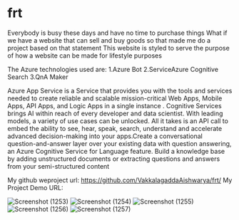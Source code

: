 # frt

Everybody is busy these days and have no time to purchase things What if we have a website that can sell and buy goods so that made me do a project based on that statement
This website is styled to serve the purpose of how a website can be made for lifestyle purposes

The Azure technologies used are:
1.Azure Bot
2.ServiceAzure Cognitive Search
3.QnA Maker

Azure App Service is a  Service that provides you with the tools and services needed to create reliable and scalable mission-critical Web Apps, Mobile Apps, API Apps, and Logic Apps in a single instance . Cognitive Services brings AI within reach of every developer and data scientist. With leading models, a variety of use cases can be unlocked. All it takes is an API call to embed the ability to see, hear, speak, search, understand and accelerate advanced decision-making into your apps.Create a conversational question-and-answer layer over your existing data with question answering, an Azure Cognitive Service for Language feature.
Build a knowledge base by adding unstructured documents or extracting questions and answers from your semi-structured content

My github weproject url:
https://github.com/VakkalagaddaAishwarya/frt/
My Project Demo URL:


![Screenshot (1253)](https://user-images.githubusercontent.com/98083921/183256977-92d24e1b-ffd5-4372-8014-ebc5363d0bf5.png)
![Screenshot (1254)](https://user-images.githubusercontent.com/98083921/183256983-66eede71-b044-47fc-89db-b1f9406b6dea.png)
![Screenshot (1255)](https://user-images.githubusercontent.com/98083921/183256986-2b221b87-044f-4ae9-a87b-c6c2297acc54.png)
![Screenshot (1256)](https://user-images.githubusercontent.com/98083921/183256989-38b08cca-c807-4f91-8fc1-eda17d76c8dd.png)
![Screenshot (1257)](https://user-images.githubusercontent.com/98083921/183256992-0890e5e9-16ce-40e6-81ed-26e31ec956d6.png)
